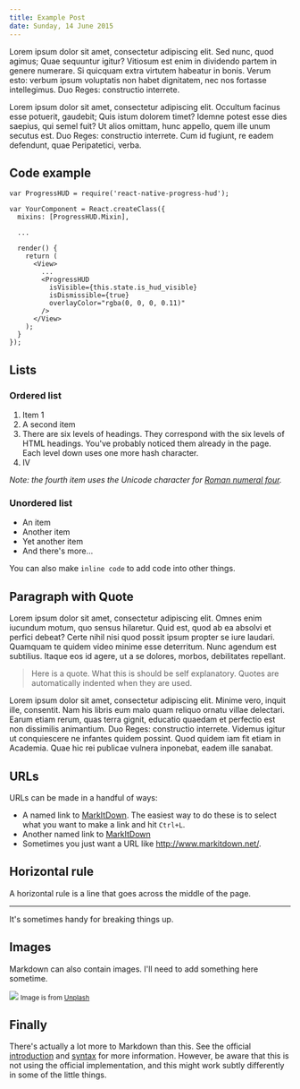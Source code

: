 ```yaml
---
title: Example Post
date: Sunday, 14 June 2015
---
```


Lorem ipsum dolor sit amet, consectetur adipiscing elit. Sed nunc, quod agimus; Quae sequuntur igitur? Vitiosum est enim in dividendo partem in genere numerare. Si quicquam extra virtutem habeatur in bonis. Verum esto: verbum ipsum voluptatis non habet dignitatem, nec nos fortasse intellegimus. Duo Reges: constructio interrete.

Lorem ipsum dolor sit amet, consectetur adipiscing elit. Occultum facinus esse potuerit, gaudebit; Quis istum dolorem timet? Idemne potest esse dies saepius, qui semel fuit? Ut alios omittam, hunc appello, quem ille unum secutus est. Duo Reges: constructio interrete. Cum id fugiunt, re eadem defendunt, quae Peripatetici, verba.


## Code example

    var ProgressHUD = require('react-native-progress-hud');

    var YourComponent = React.createClass({
      mixins: [ProgressHUD.Mixin],

      ...

      render() {
        return (
          <View>
            ...
            <ProgressHUD
              isVisible={this.state.is_hud_visible}
              isDismissible={true}
              overlayColor="rgba(0, 0, 0, 0.11)"
            />
          </View>
        );
      }
    });

## Lists

### Ordered list

1. Item 1
2. A second item
3. There are six levels of headings. They correspond with the six levels of HTML headings. You've probably noticed them already in the page. Each level down uses one more hash character.
4. Ⅳ

*Note: the fourth item uses the Unicode character for [Roman numeral four][2].*

### Unordered list

* An item
* Another item
* Yet another item
* And there's more...

You can also make `inline code` to add code into other things.

## Paragraph with Quote

Lorem ipsum dolor sit amet, consectetur adipiscing elit. Omnes enim iucundum motum, quo sensus hilaretur. Quid est, quod ab ea absolvi et perfici debeat? Certe nihil nisi quod possit ipsum propter se iure laudari. Quamquam te quidem video minime esse deterritum. Nunc agendum est subtilius. Itaque eos id agere, ut a se dolores, morbos, debilitates repellant.

> Here is a quote. What this is should be self explanatory. Quotes are automatically indented when they are used.

Lorem ipsum dolor sit amet, consectetur adipiscing elit. Minime vero, inquit ille, consentit. Nam his libris eum malo quam reliquo ornatu villae delectari. Earum etiam rerum, quas terra gignit, educatio quaedam et perfectio est non dissimilis animantium. Duo Reges: constructio interrete. Videmus igitur ut conquiescere ne infantes quidem possint. Quod quidem iam fit etiam in Academia. Quae hic rei publicae vulnera inponebat, eadem ille sanabat.

## URLs

URLs can be made in a handful of ways:

* A named link to [MarkItDown][3]. The easiest way to do these is to select what you want to make a link and hit `Ctrl+L`.
* Another named link to [MarkItDown](http://www.markitdown.net/)
* Sometimes you just want a URL like <http://www.markitdown.net/>.

## Horizontal rule

A horizontal rule is a line that goes across the middle of the page.

---

It's sometimes handy for breaking things up.

## Images

Markdown can also contain images. I'll need to add something here sometime.

![](https://unsplash.imgix.net/photo-1429041966141-44d228a42775?dpr=2&fit=crop&fm=jpg&h=400&q=75&w=800)
<small>Image is from <a href="unplash.com">Unplash</a></small>

## Finally

There's actually a lot more to Markdown than this. See the official [introduction][4] and [syntax][5] for more information. However, be aware that this is not using the official implementation, and this might work subtly differently in some of the little things.


  [1]: http://daringfireball.net/projects/markdown/
  [2]: http://www.fileformat.info/info/unicode/char/2163/index.htm
  [3]: http://www.markitdown.net/
  [4]: http://daringfireball.net/projects/markdown/basics
  [5]: http://daringfireball.net/projects/markdown/syntax
